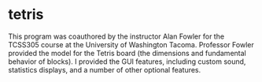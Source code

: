 tetris
======

This program was coauthored by the instructor Alan Fowler for the TCSS305 course at the University of Washington Tacoma.  Professor Fowler provided the model for the Tetris board (the dimensions and fundamental behavior of blocks).  I provided the GUI features, including custom sound, statistics displays, and a number of other optional features.

